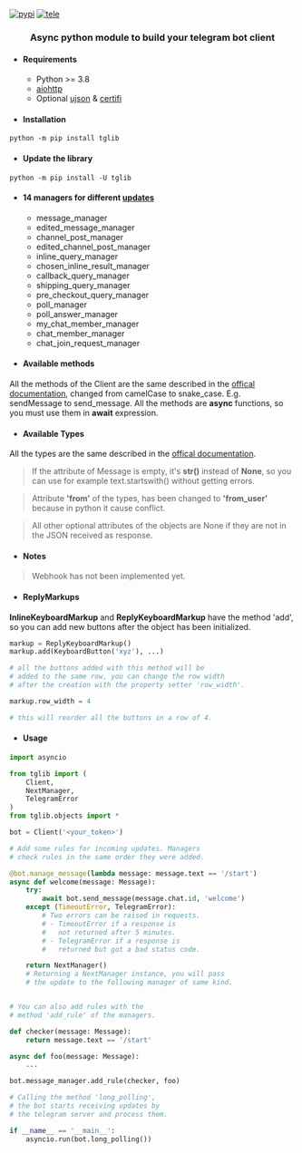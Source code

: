 [![pypi](https://img.shields.io/badge/pypi-tglib-blue)](https://pypi.org/project/tglib/) [![tele](https://img.shields.io/badge/telegram-@unixtux-blue)](https://t.me/geko1)

<h3 align="center">Async python module to build your telegram bot client</h3>

* #### Requirements
  * Python >= 3.8
  * [aiohttp](https://github.com/aio-libs/aiohttp)
  * Optional [ujson](https://github.com/ultrajson/ultrajson) & [certifi](https://github.com/certifi/python-certifi)

* #### Installation
```python -m pip install tglib```

* #### Update the library
```python -m pip install -U tglib```

* #### 14 managers for different [updates](https://core.telegram.org/bots/api#update)
  * message_manager
  * edited_message_manager
  * channel_post_manager
  * edited_channel_post_manager
  * inline_query_manager
  * chosen_inline_result_manager
  * callback_query_manager
  * shipping_query_manager
  * pre_checkout_query_manager
  * poll_manager
  * poll_answer_manager
  * my_chat_member_manager
  * chat_member_manager
  * chat_join_request_manager


* #### Available methods
All the methods of the Client are the same described in the [offical documentation](https://core.telegram.org/bots/api#available-methods), changed from camelCase to snake_case. E.g. sendMessage to send_message.
All the methods are **async** functions, so you must use them in **await** expression.

* #### Available Types
All the types are the same described in the [offical documentation](https://core.telegram.org/bots/api#available-types).

> If the attribute of Message is empty, it's **str()** instead of **None**, so you can use for example text.startswith() without getting errors.

> Attribute **'from'** of the types, has been changed to **'from_user'** because in python it cause conflict.

> All other optional attributes of the objects are None if they are not in the JSON received as response.

* #### Notes

> Webhook has not been implemented yet.

* #### ReplyMarkups
**InlineKeyboardMarkup** and **ReplyKeyboardMarkup** have the method 'add', so you can add new buttons after the object has been initialized.
```python
markup = ReplyKeyboardMarkup()
markup.add(KeyboardButton('xyz'), ...)

# all the buttons added with this method will be
# added to the same row, you can change the row width
# after the creation with the property setter 'row_width'.

markup.row_width = 4

# this will reorder all the buttons in a row of 4.
```

* #### Usage
```python
import asyncio

from tglib import (
    Client,
    NextManager,
    TelegramError
)
from tglib.objects import *

bot = Client('<your_token>')

# Add some rules for incoming updates. Managers
# check rules in the same order they were added.

@bot.manage_message(lambda message: message.text == '/start')
async def welcome(message: Message):
    try:
        await bot.send_message(message.chat.id, 'welcome')
    except (TimeoutError, TelegramError):
        # Two errors can be raised in requests.
        # - TimeoutError if a response is
        #   not returned after 5 minutes.
        # - TelegramError if a response is
        #   returned but got a bad status code.

    return NextManager()
    # Returning a NextManager instance, you will pass
    # the update to the following manager of same kind.


# You can also add rules with the
# method 'add_rule' of the managers.

def checker(message: Message):
    return message.text == '/start'

async def foo(message: Message):
    ...

bot.message_manager.add_rule(checker, foo)

# Calling the method 'long_polling',
# the bot starts receiving updates by
# the telegram server and process them.

if __name__ == '__main__':
    asyncio.run(bot.long_polling())
```
